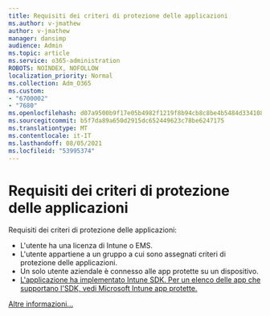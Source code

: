 ```yaml
---
title: Requisiti dei criteri di protezione delle applicazioni
ms.author: v-jmathew
author: v-jmathew
manager: dansimp
audience: Admin
ms.topic: article
ms.service: o365-administration
ROBOTS: NOINDEX, NOFOLLOW
localization_priority: Normal
ms.collection: Adm_O365
ms.custom:
- "6700002"
- "7680"
ms.openlocfilehash: d07a9500b9f17e05b4982f1219f8b94cb8c8be4b5484d334108c9131b42b5659
ms.sourcegitcommit: b5f7da89a650d2915dc652449623c78be6247175
ms.translationtype: MT
ms.contentlocale: it-IT
ms.lasthandoff: 08/05/2021
ms.locfileid: "53995374"
---
```

# <a name="application-protection-policy-requirements"></a>Requisiti dei criteri di protezione delle applicazioni

Requisiti dei criteri di protezione delle applicazioni:

- L'utente ha una licenza di Intune o EMS.
- L'utente appartiene a un gruppo a cui sono assegnati criteri di protezione delle applicazioni.
- Un solo utente aziendale è connesso alle app protette su un dispositivo.
- [L'applicazione ha implementato Intune SDK. Per un elenco delle app che supportano l'SDK, vedi Microsoft Intune app protette.](https://docs.microsoft.com/mem/intune/apps/apps-supported-intune-apps)

[Altre informazioni...](https://docs.microsoft.com/mem/intune/apps/app-protection-policy)

